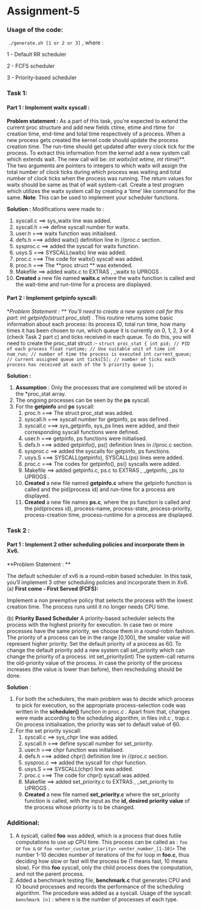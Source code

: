 # Assignment-5

### Usage of the code:

​	`./generate.sh [1 or 2 or 3]` , where :

1 - Default RR scheduler

2 - FCFS scheduler

3 - Priority-based scheduler



### Task 1:

#### Part 1 : Implement waitx syscall :

**Problem statement :** As a part of this task, you're expected to extend the current proc structure and add new fields ctime, etime and rtime for creation time, end-time and total time respectively of a process. When  a new process gets created the kernel code should update the process creation time. The run-time should get updated after every clock tick for the process. To extract this information from the kernel add a new system call which extends wait. The new call will be: **int waitx(int* wtime, int* rtime)**. The two arguments are pointers to integers to which waitx will assign the total number of clock ticks during which process was waiting and total number of clock ticks when the process was running. The return values for waitx should be same as that of wait system-call. Create a test program which utilizes the waitx system call by creating a ‘time’ like command for the same. 
**Note**: This can be used to implement your scheduler functions.



**Solution :** Modifications were made to : 

1. syscall.c ==> sys_waitx line was added. 
2. syscall.h  ===>  define syscall number for waitx.
3. user.h  ===>  waitx function was initialised.
4. defs.h  ===>  added waitx() definition line in //proc.c section.
5. sysproc.c ==> added the syscall for waitx function.
6. usys.S ===>  SYSCALL(waitx) line was added.
7. proc.c ===>  The code for waitx() syscall was added.
8. proc.h ===> The **proc struct ** was extended. 
9. Makefile ==>  added waitx.c to EXTRAS , _waitx to UPROGS .
10. **Created** a new file named **waitx.c** where the waitx function is called and the wait-time and run-time for a process are displayed.



#### Part 2 : Implement getpinfo syscall:

**Problem Statement : ** You'll need to create a new system call for this part:  int getpinfo(struct proc_stat*) . This routine returns some basic information about each process: its process ID, total run time, how many times it has been chosen to run, which queue it is currently on 0, 1, 2, 3 or 4 (check Task 2 part c) and ticks received in each queue. To do this, you will need to create the  proc_stat struct :-
`struct proc_stat {
int pid; // PID of each process
float runtime; // Use suitable unit of time
int num_run; // number of time the process is executed
int current_queue; // current assigned queue
int ticks[5]; // number of ticks each process has received at each of the 5 priority
queue
};`



**Solution :** 

1. **Assumption** : Only the processes that are completed will be stored in the *proc_stat  array.
2. The ongoing processes can be seen by the **ps** syscall.
3. For the **getpinfo** and **ps** syscall:
   1. proc.h  ===>   The struct proc_stat was added.
   2. syscall.h  ===>  syscall number for getpinfo, ps was defined .
   3. syscall.c  ===>  sys_getpinfo, sys_ps lines were added, and their corresponding syscall functions were defined.
   4.  user.h  ===>  getpinfo, ps functions were initialised.
   5. defs.h  ===>  added getpinfo(), ps() definition lines in //proc.c section.
   6. sysproc.c ==> added the syscalls for getpinfo, ps functions.
   7. usys.S ===>  SYSCALL(getpinfo), SYSCALL(ps) lines were added.
   8. proc.c ===>  The codes for getpinfo(), ps() syscalls were added.
   9. Makefile ==>  added getpinfo.c, ps.c to EXTRAS , _getpinfo, _ps to UPROGS .
   10. **Created** a new file named **getpinfo.c** where the getpinfo function is called and the pid(process id) and run-time for a process are displayed.
   11. **Created** a new file names **ps.c**, where the ps function is called and the pid(process id), process-name, process-state, process-priority, process-creation time, process-runtime for a process are displayed.





### Task 2 :  

#### Part 1 : Implement 2 other scheduling policies and incorporate them in Xv6.

**Problem Statement : ** 

The default scheduler of xv6 is a round-robin based scheduler. In this task, you’ll
implement 3 other scheduling policies and incorporate them in Xv6.
(a) **First come - First Served (FCFS):**

Implement a non preemptive  policy that selects the process with the lowest creation
time. The process runs until it no longer needs CPU time.

(b) **Priority Based Scheduler**
A priority-based scheduler selects the process with the highest priority for execution.
In case two or more processes have the same priority, we choose them in a
round-robin fashion. The priority of a process can be in the range [0,100], the smaller
value will represent higher priority. Set the default priority of a process as 60. To
change the default priority add a new system call  set_priority which can change the
priority of a process.
int set_priority(int)
The system-call returns the old-priority value of the process. In case the priority of
the process increases (the value is lower than before), then rescheduling should be
done.



**Solution** : 

1. For both the schedulers, the main problem was to decide which process to pick for execution, so the appropriate process-selection code was written in the **scheduler()** function in proc.c . Apart from that, changes were made according to the scheduling algorithm, in files init.c , trap.c . On process initialisation, the priority was set to default value of 60.
2. For the set priority syscall:
   1. syscall.c ==> sys_chpr line was added. 
   2. syscall.h  ===>  define syscall number for set_priority.
   3. user.h  ===>  chpr function was initialised.
   4. defs.h  ===>  added chpr() definition line in //proc.c section.
   5. sysproc.c ==> added the syscall for chpr function.
   6. usys.S ===>  SYSCALL(chpr) line was added.
   7. proc.c ===>  The code for chpr() syscall was added.
   8. Makefile ==>  added set_priority.c to EXTRAS , _set_priority to UPROGS .
   9. **Created** a new file named **set_priority.c** where the set_priority function is called, with the input as the **id, desired priority value** of the process whose priority is to be changed.







### Additional:

1. A syscall, called **foo** was added, which is a process that does futile computations to use up CPU time. This process can be called as :
   `foo ` or `foo &` or `foo <enter_custom_priority> <enter_number_[1-10]>` 
   The number 1-10 decides number of iterations of the for loop in **foo.c**, thus deciding how slow or fast will the process be (1 means fast, 10 means slow). For this **foo** syscall, only the child process does the computation, and not the parent process.
2. Added a benchmark testing file, **benchmark.c**  that generates CPU and IO bound processes   and records the performance of the scheduling algorithm. The procedure was added as a syscall. Usage of the syscall:
   `benchmark [n]` : where n is the number of processes of each type.